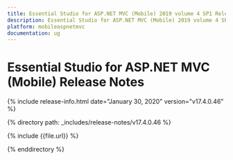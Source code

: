 ```yaml
---
title: Essential Studio for ASP.NET MVC (Mobile) 2019 volume 4 SP1 Release Notes  
description: Essential Studio for ASP.NET MVC (Mobile) 2019 volume 4 SP1 Release Notes  
platform: mobileaspnetmvc
documentation: ug
---
```


# Essential Studio for ASP.NET MVC (Mobile)  Release Notes  

{% include release-info.html date="January 30, 2020"  version="v17.4.0.46" %} 


{% directory path: _includes/release-notes/v17.4.0.46 %}

{% include {{file.url}} %}

{% enddirectory %}